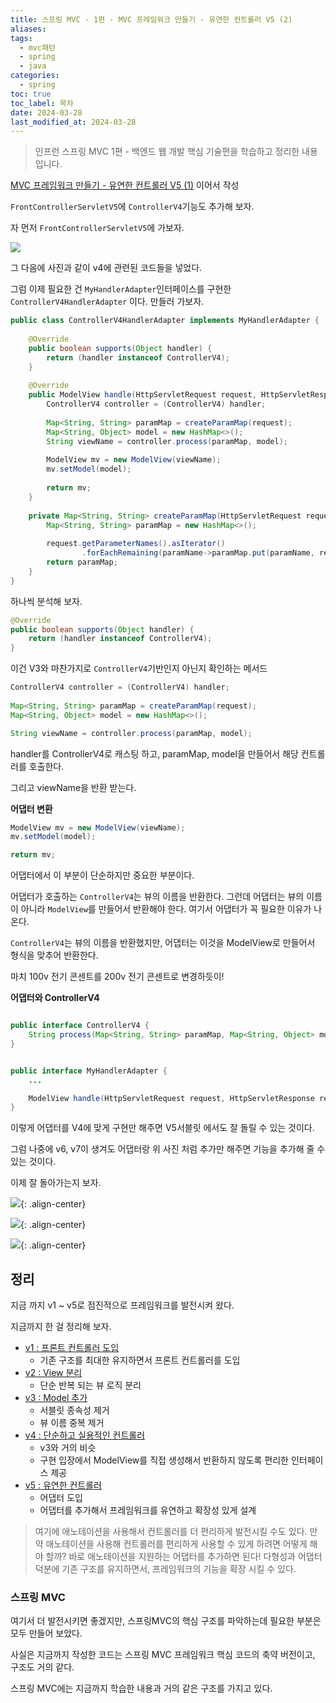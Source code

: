```yaml
---
title: 스프링 MVC - 1편 - MVC 프레임워크 만들기 - 유연한 컨트롤러 V5 (2)
aliases: 
tags:
  - mvc패턴
  - spring
  - java
categories:
  - spring
toc: true
toc_label: 목차
date: 2024-03-28
last_modified_at: 2024-03-28
---
```

>  인프런 스프링 MVC 1편 - 백엔드 웹 개발 핵심 기술편을 학습하고 정리한 내용 입니다.

[MVC 프레임워크 만들기 - 유연한 컨트롤러 V5 (1)](https://iamminseongkim.github.io/spring/%EC%8A%A4%ED%94%84%EB%A7%81-MVC-1%ED%8E%B8-MVC-%ED%94%84%EB%A0%88%EC%9E%84%EC%9B%8C%ED%81%AC-%EB%A7%8C%EB%93%A4%EA%B8%B0-%EC%9C%A0%EC%97%B0%ED%95%9C-%EC%BB%A8%ED%8A%B8%EB%A1%A4%EB%9F%AC-V5-(1)/) 이어서 작성

`FrontControllerServletV5`에 `ControllerV4`기능도 추가해 보자.

자 먼저 `FrontControllerServletV5`에 가보자.

![](https://i.imgur.com/KOAghXq.png)

그 다음에 사진과 같이 v4에 관련된 코드들을 넣었다.

그럼 이제 필요한 건 `MyHandlerAdapter`인터페이스를 구현한 `ControllerV4HandlerAdapter` 이다.  만들러 가보자.

```java
public class ControllerV4HandlerAdapter implements MyHandlerAdapter {  
  
    @Override  
    public boolean supports(Object handler) {  
        return (handler instanceof ControllerV4);  
    }  
  
    @Override  
    public ModelView handle(HttpServletRequest request, HttpServletResponse response, Object handler) throws ServletException, IOException {  
        ControllerV4 controller = (ControllerV4) handler;  
  
        Map<String, String> paramMap = createParamMap(request);  
        Map<String, Object> model = new HashMap<>();  
        String viewName = controller.process(paramMap, model);  
  
        ModelView mv = new ModelView(viewName);  
        mv.setModel(model);  
  
        return mv;  
    }  
  
    private Map<String, String> createParamMap(HttpServletRequest request) {  
        Map<String, String> paramMap = new HashMap<>();  
  
        request.getParameterNames().asIterator()  
                .forEachRemaining(paramName->paramMap.put(paramName, request.getParameter(paramName)));  
        return paramMap;  
    }  
}
```

하나씩 분석해 보자.

```java
@Override  
public boolean supports(Object handler) {  
	return (handler instanceof ControllerV4);  
}  
```

이건 V3와 마찬가지로 `ControllerV4`기반인지 아닌지 확인하는 메서드

```java
ControllerV4 controller = (ControllerV4) handler;  
  
Map<String, String> paramMap = createParamMap(request);  
Map<String, Object> model = new HashMap<>(); 

String viewName = controller.process(paramMap, model);
```
handler를 ControllerV4로 캐스팅 하고, paramMap, model을 만들어서 해당 컨트롤러를 호출한다.

그리고 viewName을 반환 받는다.

**어댑터 변환**
```java
ModelView mv = new ModelView(viewName);  
mv.setModel(model);  

return mv; 
```
어댑터에서 이 부분이 단순하지만 중요한 부분이다.

어댑터가 호출하는 `ControllerV4`는 뷰의 이름을 반환한다. 그런데 어댑터는 뷰의 이름이 아니라 `ModelView`를 만들어서 반환해야 한다. 여기서 어댑터가 꼭 필요한 이유가 나온다.

`ControllerV4`는 뷰의 이름을 반환했지만, 어댑터는 이것을 ModelView로 만들어서 형식을 맞추어 반환한다. 

마치 100v 전기 콘센트를 200v 전기 콘센트로 변경하듯이!

**어댑터와  ControllerV4**
```java

public interface ControllerV4 {  
    String process(Map<String, String> paramMap, Map<String, Object> model);  
}


public interface MyHandlerAdapter {  
	...

    ModelView handle(HttpServletRequest request, HttpServletResponse response, Object handler) throws ServletException, IOException;  
}

```

이렇게 어댑터를 V4에 맞게 구현만 해주면 V5서블릿 에서도 잘 돌릴 수 있는 것이다.

그럼 나중에 v6, v7이 생겨도 어댑터랑 위 사진 처럼 추가만 해주면 기능을 추가해 줄 수 있는 것이다.

이제 잘 돌아가는지 보자.

![](https://i.imgur.com/Ni95j7Y.png){: .align-center}

![](https://i.imgur.com/KMjHVEV.png){: .align-center}

![](https://i.imgur.com/aEpvL57.png){: .align-center}


## 정리 

지금 까지 v1 ~ v5로 점진적으로 프레임워크를 발전시켜 왔다.

지금까지 한 걸 정리해 보자.

- [v1 :  프론트 컨트롤러 도입](https://iamminseongkim.github.io/spring/%EC%8A%A4%ED%94%84%EB%A7%81-MVC-1%ED%8E%B8-MVC-%ED%94%84%EB%A0%88%EC%9E%84%EC%9B%8C%ED%81%AC-%EB%A7%8C%EB%93%A4%EA%B8%B0-%ED%94%84%EB%A1%A0%ED%8A%B8-%EC%BB%A8%ED%8A%B8%EB%A1%A4%EB%9F%AC-%ED%8C%A8%ED%84%B4-(1)/)
	- 기존 구조를 최대한 유지하면서 프론트 컨트롤러를 도입
- [v2 : View 분리](https://iamminseongkim.github.io/spring/%EC%8A%A4%ED%94%84%EB%A7%81-MVC-1%ED%8E%B8-MVC-%ED%94%84%EB%A0%88%EC%9E%84%EC%9B%8C%ED%81%AC-%EB%A7%8C%EB%93%A4%EA%B8%B0-View-%EB%B6%84%EB%A6%AC-(2)/)
	- 단순 반복 되는 뷰 로직 분리
- [v3 : Model 추가](https://iamminseongkim.github.io/spring/%EC%8A%A4%ED%94%84%EB%A7%81-MVC-1%ED%8E%B8-MVC-%ED%94%84%EB%A0%88%EC%9E%84%EC%9B%8C%ED%81%AC-%EB%A7%8C%EB%93%A4%EA%B8%B0-Model-%EC%B6%94%EA%B0%80-(3)/)
	- 서블릿 종속성 제거
	- 뷰 이름 중복 제거
- [v4 : 단순하고 실용적인 컨트롤러](https://iamminseongkim.github.io/spring/%EC%8A%A4%ED%94%84%EB%A7%81-MVC-1%ED%8E%B8-MVC-%ED%94%84%EB%A0%88%EC%9E%84%EC%9B%8C%ED%81%AC-%EB%A7%8C%EB%93%A4%EA%B8%B0-%EB%8B%A8%EC%88%9C%ED%95%98%EA%B3%A0-%EC%8B%A4%EC%9A%A9%EC%A0%81%EC%9D%B8-%EC%BB%A8%ED%8A%B8%EB%A1%A4%EB%9F%AC-(4)/)
	- v3와 거의 비슷
	- 구현 입장에서 ModelView를 직접 생성해서 반환하지 않도록 편리한 인터페이스 제공
- [v5 : 유연한 컨트롤러](https://iamminseongkim.github.io/spring/%EC%8A%A4%ED%94%84%EB%A7%81-MVC-1%ED%8E%B8-MVC-%ED%94%84%EB%A0%88%EC%9E%84%EC%9B%8C%ED%81%AC-%EB%A7%8C%EB%93%A4%EA%B8%B0-%EC%9C%A0%EC%97%B0%ED%95%9C-%EC%BB%A8%ED%8A%B8%EB%A1%A4%EB%9F%AC-V5-(1)/)
	- 어댑터 도입
	- 어댑터를 추가해서 프레임워크를 유연하고 확장성 있게 설계

> 여기에 애노테이션을 사용해서 컨트롤러를 더 편리하게 발전시킬 수도 있다. 만약 애노테이션을 사용해 컨트롤러를 편리하게 사용할 수 있게 하려면 어떻게 해야 할까? 
> 바로 애노테이션을 지원하는 어댑터를 추가하면 된다!
> 다형성과 어댑터 덕분에 기존 구조를 유지하면서, 프레임워크의 기능을 확장 시킬 수 있다.


### 스프링 MVC
여기서 더 발전시키면 좋겠지만, 스프링MVC의 핵심 구조를 파악하는데 필요한 부분은 모두 만들어 보았다.

사실은 지금까지 작성한 코드는 스프링 MVC 프레임워크 핵심 코드의 축약 버전이고, 구조도 거의 같다.

스프링 MVC에는 지금까지 학습한 내용과 거의 같은 구조를 가지고 있다.



